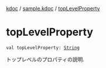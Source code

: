 [kdoc](../index.md) / [sample.kdoc](index.md) / [topLevelProperty](.)

# topLevelProperty

`val topLevelProperty: `[`String`](https://kotlinlang.org/api/latest/jvm/stdlib/kotlin/-string/index.html)

トップレベルのプロパティの説明.

